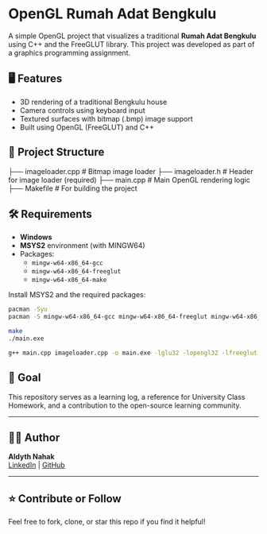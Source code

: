 # OpenGL Rumah Adat Bengkulu

A simple OpenGL project that visualizes a traditional **Rumah Adat Bengkulu** using C++ and the FreeGLUT library. This project was developed as part of a graphics programming assignment.

## 🖥️ Features

- 3D rendering of a traditional Bengkulu house  
- Camera controls using keyboard input  
- Textured surfaces with bitmap (.bmp) image support  
- Built using OpenGL (FreeGLUT) and C++  

## 🧱 Project Structure
├── imageloader.cpp # Bitmap image loader
├── imageloader.h # Header for image loader (required)
├── main.cpp # Main OpenGL rendering logic
├── Makefile # For building the project

## 🛠️ Requirements

- **Windows**  
- **MSYS2** environment (with MINGW64)  
- Packages:  
  - `mingw-w64-x86_64-gcc`  
  - `mingw-w64-x86_64-freeglut`  
  - `mingw-w64-x86_64-make`  

Install MSYS2 and the required packages:

```bash
pacman -Syu
pacman -S mingw-w64-x86_64-gcc mingw-w64-x86_64-freeglut mingw-w64-x86_64-make

make
./main.exe

g++ main.cpp imageloader.cpp -o main.exe -lglu32 -lopengl32 -lfreeglut
```

## 📖 Goal

This repository serves as a learning log, a reference for University Class Homework, and a contribution to the open-source learning community.

---

## 🧑‍💻 Author

**Aldyth Nahak**  
[LinkedIn](https://linkedin.com/in/aldythnahak) | [GitHub](https://github.com/AldythNahak)

---

## ⭐️ Contribute or Follow

Feel free to fork, clone, or star this repo if you find it helpful!
